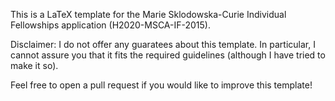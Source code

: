 This is a LaTeX template for the Marie Sklodowska-Curie Individual Fellowships application (H2020-MSCA-IF-2015).

Disclaimer: I do not offer any guaratees about this template. In particular, I cannot assure you that it fits the required guidelines (although I have tried to make it so).

Feel free to open a pull request if you would like to improve this template!
